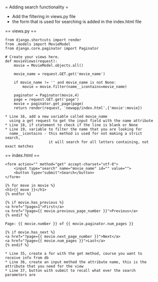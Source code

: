 
= Adding search functionality =
* Add the filtering in views.py file
* the form that is used for searching is added in the index.html file

== views.py ==

	from django.shortcuts import render
	from .models import MovieModel
	from django.core.paginator import Paginator

	# Create your views here.
	def movieViews(request):
		movie = MovieModel.objects.all()

		movie_name = request.GET.get('movie_name')

		if movie_name != '' and movie_name is not None:
			movie = movie.filter(name__icontains=movie_name)

		paginator = Paginator(movie,4)
		page = request.GET.get('page')
		movie = paginator.get_page(page)
		return render(request, 'newapp/index.html',{'movie':movie})
		
	* Line 16, add a new variable called movie_name 
	  using a get request to get the input field with the name attribute
	* Line 18, if statement to check if the line is blank or None
	* Line 19, variable to filter the name that you are looking for 
	  name__icontains - this method is used for not making a strict search, 
	  					it will search for all letters containing, not exact matches
		
== index.html ==

	<form action="" method="get" accept-charset="utf-8">
		<input type="search" name="movie_name" id="" value="">
		<button type="submit">Search</button>
	</form>

	{% for move in movie %}
	<h1>{{ move }}</h1>
	{% endfor %}

	{% if movie.has_previous %}
	<a href="?page=1">First</a>
	<a href="?page={{ movie.previous_page_number }}">Previous</a>
	{% endif %}

	Page: {{ movie.number }} of {{ movie.paginator.num_pages }}

	{% if movie.has_next %}
	<a href="?page={{ movie.next_page_number }}">Next</a>
	<a href="?page={{ movie.num_pages }}">Last</a>
	{% endif %}
	
	* Line 35, create a for with the get method, course you want to receive info from db
	* Line 36, create an input method the attribute name, this is the attribute that you need for the view
	* Line 37, button with submit to recall what ever the search parameters are
